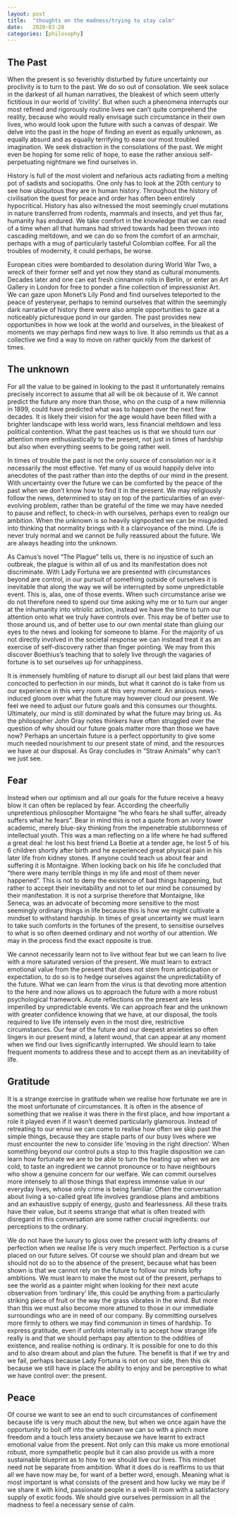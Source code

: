 ```yaml
---
layout: post
title:  "thoughts on the madness/trying to stay calm"
date:   2020-03-28
categories: [philosophy]
---
```


<h2>The Past</h2>

When the present is so feverishly disturbed by future uncertainty our proclivity is to turn to the past. We do so out of consolation. We seek solace in the darkest of all human narratives, the bleakest of which seem utterly fictitious in our world of ‘civility’. But when such a phenomena interrupts our most refined and rigorously routine lives we can’t quite comprehend the reality, because who would really envisage such circumstance in their own lives, who would look upon the future with such a canvas of despair. We delve into the past in the hope of finding an event as equally unknown, as equally absurd and as equally terrifying to ease our most troubled imagination. We seek distraction in the consolations of the past. We might even be hoping for some relic of hope, to ease the rather anxious self-perpetuating nightmare we find ourselves in. 

History is full of the most violent and nefarious acts radiating from a melting pot of sadists and sociopaths. One only has to look at the 20th century to see how ubiquitous they are in human history. Throughout the history of civilisation the quest for peace and order has often been entirely hypocritical. History has also witnessed the most seemingly cruel mutations in nature transferred from rodents, mammals and insects, and yet thus far, humanity has endured. We take comfort in the knowledge that we can read of a time when all that humans had strived towards had been thrown into cascading meltdown, and we can do so from the comfort of an armchair, perhaps with a mug of particularly tasteful Colombian coffee. For all the troubles of modernity, it could perhaps, be worse. 

European cities were bombarded to desolation during World War Two, a wreck of their former self and yet now they stand as cultural monuments. Decades later and one can eat fresh cinnamon rolls in Berlin, or enter an Art Gallery in London for free to ponder a fine collection of impressionist Art. We can gaze upon Monet’s Lily Pond and find ourselves teleported to the peace of yesteryear, perhaps to remind ourselves that within the seemingly dark narrative of history there were also ample opportunities to gaze at a noticeably picturesque pond in our garden. The past provides new opportunities in how we look at the world and ourselves, in the bleakest of moments we may perhaps find new ways to live. It also reminds us that as a collective we find a way to move on rather quickly from the darkest of times. 

<h2>The unknown</h2>

For all the value to be gained in looking to the past it unfortunately remains precisely incorrect to assume that all will be ok because of it. We cannot predict the future any more than those, who on the cusp of a new millennia in 1899, could have predicted what was to happen over the next few decades. It is likely their vision for the age would have been filled with a brighter landscape with less world wars, less financial meltdown and less political contention. What the past teaches us is that we should turn our attention more enthusiastically to the present, not just in times of hardship but also when everything seems to be going rather well. 

In times of trouble the past is not the only source of consolation nor is it necessarily the most effective. Yet many of us would happily delve into anecdotes of the past rather than into the depths of our mind in the present. With uncertainty over the future we can be comforted by the peace of the past when we don’t know how to find it in the present. We may religiously follow the news, determined to stay on top of the particularities of an ever-evolving problem, rather than be grateful of the time we may have needed to pause and reflect, to check-in with ourselves, perhaps even to realign our ambition. When the unknown is so heavily signposted we can be misguided into thinking that normality brings with it a clairvoyance of the mind. Life is never truly normal and we cannot be fully reassured about the future. We are always heading into the unknown.

As Camus’s novel “The Plague” tells us, there is no injustice of such an outbreak, the plague is within all of us and its manifestation does not discriminate. With Lady Fortuna we are presented with circumstances beyond are control, in our pursuit of something outside of ourselves it is inevitable that along the way we will be interrupted by some unpredictable event. This is, alas, one of those events.  When such circumstance arise we do not therefore need to spend our time asking why me or to turn our anger at the inhumanity into vitriolic action, instead we have the time to turn our attention onto what we truly have controls over. This may be of better use to those around us, and of better use to our own mental state than gluing our eyes to the news and looking for someone to blame. For the majority of us not directly involved in the societal response we can instead treat it as an exercise of self-discovery rather than finger pointing. We may from this discover Boethius’s teaching that to solely live through the vagaries of fortune is to set ourselves up for unhappiness. 

It is immensely humbling of nature to disrupt all our best laid plans that were concocted to perfection in our minds, but what it cannot do is take from us our experience in this very room at this very moment. An anxious news-induced gloom over what the future may however cloud our present. We feel we need to adjust our future goals and this consumes our thoughts. Ultimately, our mind is still dominated by what the future may bring us. As the philosopher John Gray notes thinkers have often struggled over the question of why should our future goals matter more than those we have now? Perhaps an uncertain future is a perfect opportunity to give some much needed nourishment to our present state of mind, and the resources we have at our disposal. As Gray concludes in “Straw Animals” why can’t we just see. 


<h2>Fear</h2>

Instead when our optimism and all our goals for the future receive a heavy blow it can often be replaced by fear. According the cheerfully unpretentious philosopher Montaigne “he who fears he shall suffer, already suffers what he fears”. Bear in mind this is not a quote from an ivory tower academic, merely blue-sky thinking from the impenetrable stubbornness of intellectual youth. This was a man reflecting on a life where he had suffered a great deal: he lost his best friend La Boetie at a tender age, he lost 5 of his 6 children shortly after birth and he experienced great physical pain in his later life from kidney stones. If anyone could teach us about fear and suffering it is Montaigne. When looking back on his life he concluded that “there were many terrible things in my life and most of them never happened”. This is not to deny the existence of bad things happening, but rather to accept their inevitability and not to let our mind be consumed by their manifestation. It is not a surprise therefore that Montaigne, like Seneca, was an advocate of becoming more sensitive to the most seemingly ordinary things in life because this is how we might cultivate a mindset to withstand hardship. In times of great uncertainty we must learn to take such comforts in the fortunes of the present, to sensitise ourselves to what is so often deemed ordinary and not worthy of our attention. We may in the process find the exact opposite is true. 

We cannot necessarily learn not to live without fear but we can learn to live with a more saturated version of the present. We must learn to extract emotional value from the present that does not stem from anticipation or expectation, to do so is to hedge ourselves against the unpredictability of the future. What we can learn from the virus is that devoting more attention to the here and now allows us to approach the future with a more robust psychological framework. Acute reflections on the present are less imperilled by unpredictable events. We can approach fear and the unknown with greater confidence knowing that we have, at our disposal, the tools required to live life intensely even in the most dire, restrictive circumstances. Our fear of the future and our deepest anxieties so often lingers in our present mind, a latent wound, that can appear at any moment when we find our lives significantly interrupted. We should learn to take frequent moments to address these and to accept them as an inevitability of life. 


<h2>Gratitude</h2>

It is a strange exercise in gratitude when we realise how fortunate we are in the most unfortunate of circumstances. It is often in the absence of something that we realise it was there in the first place, and how important a role it played even if it wasn’t deemed particularly glamorous. Instead of retreating to our ennui we can come to realise how often we skip past the simple things, because they are staple parts of our busy lives where we must encounter the new to consider life ‘moving in the right direction’. When something beyond our control puts a stop to this fragile disposition we can learn how fortunate we are to be able to turn the heating up when we are cold, to taste an ingredient we cannot pronounce or to have neighbours who show a genuine concern for our welfare. We can commit ourselves more intensely to all those things that express immense value in our everyday lives, whose only crime is being familiar. Often the conversation about living a so-called great life involves grandiose plans and ambitions and an exhaustive supply of energy, gusto and fearlessness. All these traits have their value, but it seems strange that what is often treated with disregard in this conversation are some rather crucial ingredients: our perceptions to the ordinary. 

We do not have the luxury to gloss over the present with lofty dreams of perfection when we realise life is very much imperfect. Perfection is a curse placed on our future selves. Of course we should plan and dream but we should not do so to the absence of the present, because what has been shown is that we cannot rely on the future to follow our minds lofty ambitions. We must learn to make the most out of the present, perhaps to see the world as a painter might when looking for their next acute observation from ‘ordinary’ life, this could be anything from a particularly striking piece of fruit or the way the grass vibrates in the wind. But more than this we must also become more attuned to those in our immediate surroundings who are in need of our company. By committing ourselves more firmly to others we may find communion in times of hardship. To express gratitude, even if unfolds internally is to accept how strange life really is and that we should perhaps pay attention to the oddities of existence, and realise nothing is ordinary. It is possible for one to do this and to also dream about and plan the future. The benefit is that if we try and we fail, perhaps because Lady Fortuna is not on our side, then this ok because we still have in place the ability to enjoy and be perceptive to what we have control over: the present. 

<h2>Peace</h2>

Of course we want to see an end to such circumstances of confinement because life is very much about the new, but when we once again have the opportunity to bolt off into the unknown we can so with a pinch more freedom and a touch less anxiety because we have learnt to extract emotional value from the present. Not only can this make us more emotional robust, more sympathetic people but it can also provide us with a more sustainable blueprint as to how to we should live our lives. This mindset need not be separate from ambition. What it does do is reaffirms to us that all we have now may be, for want of a better word, enough. Meaning what is most important is what consists of the present and how lucky we may be if we share it with kind, passionate people in a well-lit room with a satisfactory supply of exotic foods. We should give ourselves permission in all the madness to feel a necessary sense of calm. 

